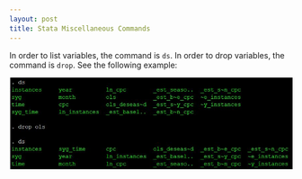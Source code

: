 ```yaml
---
layout: post
title: Stata Miscellaneous Commands
---
```

In order to list variables, the command is ```ds```. In order to drop variables, the command is ```drop```. See the following example:

![StataVariables](/images/stata-variables.jpg "Stata Variables")
